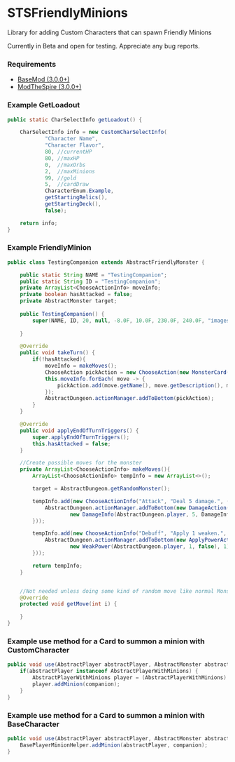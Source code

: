# STSFriendlyMinions
Library for adding Custom Characters that can spawn Friendly Minions

Currently in Beta and open for testing. Appreciate any bug reports.

### Requirements

- [BaseMod (3.0.0+)](https://github.com/daviscook477/BaseMod/releases)
- [ModTheSpire (3.0.0+)](https://github.com/kiooeht/ModTheSpire/releases)

### Example GetLoadout
```java
public static CharSelectInfo getLoadout() {

    CharSelectInfo info = new CustomCharSelectInfo(
            "Character Name",
            "Character Flavor",
            80, //currentHP
            80, //maxHP
            0,  //maxOrbs
            2,  //maxMinions
            99, //gold
            5,  //cardDraw
            CharacterEnum.Example,
            getStartingRelics(),
            getStartingDeck(),
            false);

    return info;
}
```

### Example FriendlyMinion
```java
public class TestingCompanion extends AbstractFriendlyMonster {

    public static String NAME = "TestingCompanion";
    public static String ID = "TestingCompanion";
    private ArrayList<ChooseActionInfo> moveInfo;
    private boolean hasAttacked = false;
    private AbstractMonster target;
    
    public TestingCompanion() {
        super(NAME, ID, 20, null, -8.0F, 10.0F, 230.0F, 240.0F, "images/monsters/monster_testing.png", -700.0F, 0);
        
    }

    @Override
    public void takeTurn() {
        if(!hasAttacked){
            moveInfo = makeMoves();
            ChooseAction pickAction = new ChooseAction(new MonsterCard(), target, "Choose your attack");
            this.moveInfo.forEach( move -> {
                pickAction.add(move.getName(), move.getDescription(), move.getAction());
            });
            AbstractDungeon.actionManager.addToBottom(pickAction);
        }
    }

    @Override
    public void applyEndOfTurnTriggers() {
        super.applyEndOfTurnTriggers();
        this.hasAttacked = false;
    }

    //Create possible moves for the monster
    private ArrayList<ChooseActionInfo> makeMoves(){
        ArrayList<ChooseActionInfo> tempInfo = new ArrayList<>();

        target = AbstractDungeon.getRandomMonster();

        tempInfo.add(new ChooseActionInfo("Attack", "Deal 5 damage.", () -> {
            AbstractDungeon.actionManager.addToBottom(new DamageAction(target,
                    new DamageInfo(AbstractDungeon.player, 5, DamageInfo.DamageType.NORMAL)));
        }));

        tempInfo.add(new ChooseActionInfo("Debuff", "Apply 1 weaken.", () -> {
            AbstractDungeon.actionManager.addToBottom(new ApplyPowerAction(target,AbstractDungeon.player,
                    new WeakPower(AbstractDungeon.player, 1, false), 1));
        }));

        return tempInfo;
    }


    //Not needed unless doing some kind of random move like normal Monsters
    @Override
    protected void getMove(int i) {

    }
}
```

### Example use method for a Card to summon a minion with CustomCharacter
```java
public void use(AbstractPlayer abstractPlayer, AbstractMonster abstractMonster) {
    if(abstractPlayer instanceof AbstractPlayerWithMinions) {
        AbstractPlayerWithMinions player = (AbstractPlayerWithMinions) abstractPlayer;
        player.addMinion(companion);
    }
}
```

### Example use method for a Card to summon a minion with BaseCharacter
```java
public void use(AbstractPlayer abstractPlayer, AbstractMonster abstractMonster) {
    BasePlayerMinionHelper.addMinion(abstractPlayer, companion);
}
```
